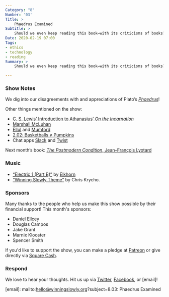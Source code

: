 ```yaml
---
Category: "8"
Number: '03'
Title: >
    Phaedrus Examined
Subtitle: >
    Should we even keep reading this book—with its criticisms of books?
Date: 2020-02-19 07:00
Tags:
- ethics
- technology
- reading
Summary: >
    Should we even keep reading this book—with its criticisms of books?

---
```


### Show Notes

We dig into our disagreements with and appreciations of Plato’s [<cite>Phaedrus</cite>][Phaedrus]!

[Phaedrus]: https://www.alibris.com/booksearch?keyword=phaedrus

Other things mentioned on the show:

- [C. S. Lewis’ Introduction to Athanasius’ <cite>On the Incarnation</cite>][lewis]
- [Marshall McLuhan][mcluhan]
- [Ellul] and [Mumford]
- [2.02: Basketballs ≠ Pumpkins][2.02]
- Chat apps [Slack] and [Twist]

[lewis]: https://www.uniontheology.org/resources/doctrine/jesus/introduction-to-on-the-incarnation
[mcluhan]: https://en.wikipedia.org/wiki/Marshall_McLuhan
[Ellul]: https://en.wikipedia.org/wiki/Jacques_Ellul
[Mumford]: https://en.wikipedia.org/wiki/Lewis_Mumford
[2.02]: https://winningslowly.org/2.02/
[Slack]: https://slack.com
[Twist]: https://twist.com

Next month’s book: [<cite>The Postmodern Condition</cite>, Jean–François Lyotard](https://www.alibris.com/The-Postmodern-Condition-A-Report-on-Knowledge-Jean-Francois-Lyotard/book/5256171)

### Music

* [“Electric 1 (Part B)”](https://elkhornbbib.bandcamp.com/track/electric-one-part-b) by [Elkhorn](https://www.elkhornmusic.com)
* [“Winning Slowly Theme”](https://soundcloud.com/chriskrycho/winning-slowly) by Chris Krycho.

### Sponsors

Many thanks to the people who help us make this show possible by their financial support! This month's sponsors:

* Daniel Ellcey
* Douglas Campos
* Jake Grant
* Marnix Klooster
* Spencer Smith

If you'd like to support the show, you can make a pledge at <a href='https://www.patreon.com/winningslowly' rel='payment'>Patreon</a> or give directly via [Square Cash](https://cash.me/$winningslowly).

### Respond

We love to hear your thoughts. Hit us up via [Twitter](https://www.twitter.com/winningslowly), [Facebook](https://www.facebook.com/winningslowlypodcast), or [email]!

[email]: mailto:hello@winningslowly.org?subject=8.03: Phaedrus Examined
